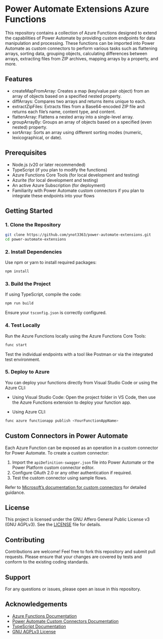 # Power Automate Extensions Azure Functions

This repository contains a collection of Azure Functions designed to extend the capabilities of Power Automate by providing custom endpoints for data manipulation and processing. These functions can be imported into Power Automate as custom connectors to perform various tasks such as flattening arrays, sorting data, grouping objects, calculating differences between arrays, extracting files from ZIP archives, mapping arrays by a property, and more.

## Features

- createMapFromArray: Creates a map (key/value pair object) from an array of objects based on a specified nested property.
- diffArrays: Compares two arrays and returns items unique to each.
- extractZipFiles: Extracts files from a Base64-encoded ZIP file and returns each file’s name, content type, and content.
- flattenArray: Flattens a nested array into a single-level array.
- groupArrayBy: Groups an array of objects based on a specified (even nested) property.
- sortArray: Sorts an array using different sorting modes (numeric, lexicographical, or date).

## Prerequisites

- Node.js (v20 or later recommended)
- TypeScript (if you plan to modify the functions)
- Azure Functions Core Tools (for local development and testing)
- Azurite (for local development and testing)
- An active Azure Subscription (for deployment)
- Familiarity with Power Automate custom connectors if you plan to integrate these endpoints into your flows

## Getting Started

### 1. Clone the Repository

```bash
git clone https://github.com/ynot3363/power-automate-extensions.git
cd power-automate-extensions
```

### 2. Install Dependencies

Use npm or yarn to install required packages:

```bash
npm install
```

### 3. Build the Project

If using TypeScript, compile the code:

```bash
npm run build
```

Ensure your `tsconfig.json` is correctly configured.

### 4. Test Locally

Run the Azure Functions locally using the Azure Functions Core Tools:

```bash
func start
```

Test the individual endpoints with a tool like Postman or via the integrated test environment.

### 5. Deploy to Azure

You can deploy your functions directly from Visual Studio Code or using the Azure CLI:

- Using Visual Studio Code:
  Open the project folder in VS Code, then use the Azure Functions extension to deploy your function app.

- Using Azure CLI:

```bash
func azure functionapp publish <YourFunctionAppName>
```

## Custom Connectors in Power Automate

Each Azure Function can be exposed as an operation in a custom connector for Power Automate. To create a custom connector:

1. Import the `apiDefinition-swagger.json` file into Power Automate or the Power Platform custom connector editor.
2. Configure OAuth 2.0 or any other authentication if required.
3. Test the custom connector using sample flows.

Refer to [Microsoft’s documentation for custom connectors](https://learn.microsoft.com/en-us/connectors/custom-connectors) for detailed guidance.

## License

This project is licensed under the GNU Affero General Public License v3 (GNU AGPLv3). See the [LICENSE](LICENSE) file for details.

## Contributing

Contributions are welcome! Feel free to fork this repository and submit pull requests. Please ensure that your changes are covered by tests and conform to the existing coding standards.

## Support

For any questions or issues, please open an issue in this repository.

## Acknowledgements

- [Azure Functions Documentation](https://learn.microsoft.com/en-us/azure/azure-functions/)
- [Power Automate Custom Connectors Documentation](https://learn.microsoft.com/en-us/connectors/custom-connectors/)
- [TypeScript Documentation](https://www.typescriptlang.org/)
- [GNU AGPLv3 License](https://www.gnu.org/licenses/agpl-3.0.html)
